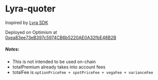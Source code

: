 # Lyra-quoter

Inspired by [Lyra SDK](https://github.com/lyra-finance/lyra-js)


Deployed on Optimism at [0xea83ee73eB397c5974CB6b5220AE0A32fbE48B2B](https://optimistic.etherscan.io/address/0xea83ee73eB397c5974CB6b5220AE0A32fbE48B2B)


##### Notes:
- This is not intended to be used on-chain
- totalPremium already takes into account fees
- totalFee is `optionPriceFee + spotPriceFee + vegaFee + varianceFee`
